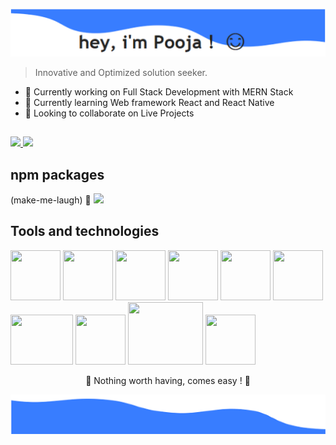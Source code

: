 ![](https://github.com/poojarathore30/GitTest/blob/master/Capture_11.PNG)

 
> Innovative and Optimized solution seeker.

<!--
**poojarathore30/poojarathore30** is a ✨ _special_ ✨ repository because its `README.md` (this file) appears on your GitHub profile.

Here are some ideas to get you started:


- ⚡ Fun fact : 
-->

- 🔭 Currently working on Full Stack Development with MERN Stack
- 🌱 Currently learning Web framework React and React Native
- 👯 Looking to collaborate on Live Projects 
##
<a href=https://github.com/TesseractCoding/NeoAlgo>
   <img src=https://img.shields.io/badge/NeoAlgo-Contributor-brightgreen>
 <img src="https://visitor-badge.glitch.me/badge?page_id=page.id" />
</a>

## npm packages 
(make-me-laugh) 🤣 <a href=https://github.com/poojarathore30/make-me-laugh>
   <img src=https://img.shields.io/npm/dy/make-me-laugh>
</a>
##

## Tools and technologies 
<p float="left">
<img  width="80" height="80" src="https://encrypted-tbn0.gstatic.com/images?q=tbn%3AANd9GcRGzHyBI-yMU1fhVaD6fdKdYukIESV0zHNOjw&usqp=CAU">
<img width="80" height="80" src="https://encrypted-tbn0.gstatic.com/images?q=tbn%3AANd9GcQi3riH1jgH8Pi1LdvCam3PnpFu4ANeFexthg&usqp=CAU">
<img  width="80" height="80" src="https://html5hive.org/wp-content/uploads/2014/06/js_800x800-619x619.jpg.webp">
<img  width="80" height="80" src="https://www.joinideas.org/wp-content/uploads/2017/06/python-logo.png">
 <img width="80" height="80" src="https://infinapps.com/wp-content/uploads/2018/10/mongodb-logo-256x300.png">
  <img width="80" height="80" src="https://miro.medium.com/max/320/0*_rAD9NgK7l6KSlNc.png">
   <img width="100" height="80" src="https://www.freecodecamp.org/news/content/images/size/w2000/2019/11/cover-pic.jpeg">
   <img width="80" height="80" src="https://i.pinimg.com/564x/99/f8/87/99f887833c475448723d3c9ac16c179b.jpg">
   <img width="120" height="100" src="https://skywell.software/wp-content/uploads/2019/01/javascript-vs-html-vs-css-1024x683.jpg">
   <img width="80" height="80" src="https://miro.medium.com/max/320/0*_rAD9NgK7l6KSlNc.png">


</p>
<p align="center" background="grey">
   <span>🔶  Nothing worth having, comes easy !  🔶</span><br>
  
</p>

 
 ![](https://github.com/poojarathore30/GitTest/blob/master/Capture_22.PNG)
